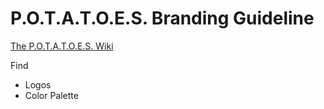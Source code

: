 # P.O.T.A.T.O.E.S. Branding Guideline
[The P.O.T.A.T.O.E.S. Wiki](https://github.com/eshsrobotics/database/wiki/Branding-Guideline)

Find
* Logos
* Color Palette
